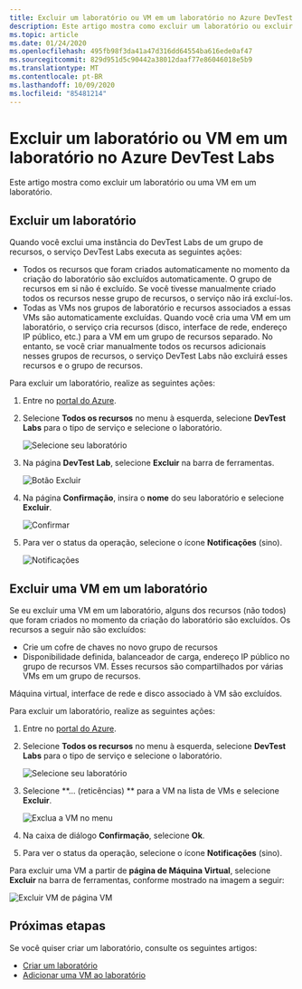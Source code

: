 ```yaml
---
title: Excluir um laboratório ou VM em um laboratório no Azure DevTest Labs
description: Este artigo mostra como excluir um laboratório ou excluir uma VM em um laboratório usando o portal do Azure (Azure DevTest Labs).
ms.topic: article
ms.date: 01/24/2020
ms.openlocfilehash: 495fb98f3da41a47d316dd64554ba616ede0af47
ms.sourcegitcommit: 829d951d5c90442a38012daaf77e86046018e5b9
ms.translationtype: MT
ms.contentlocale: pt-BR
ms.lasthandoff: 10/09/2020
ms.locfileid: "85481214"
---
```

# <a name="delete-a-lab-or-vm-in-a-lab-in-azure-devtest-labs"></a>Excluir um laboratório ou VM em um laboratório no Azure DevTest Labs
Este artigo mostra como excluir um laboratório ou uma VM em um laboratório.

## <a name="delete-a-lab"></a>Excluir um laboratório
Quando você exclui uma instância do DevTest Labs de um grupo de recursos, o serviço DevTest Labs executa as seguintes ações: 

- Todos os recursos que foram criados automaticamente no momento da criação do laboratório são excluídos automaticamente. O grupo de recursos em si não é excluído. Se você tivesse manualmente criado todos os recursos nesse grupo de recursos, o serviço não irá excluí-los. 
- Todas as VMs nos grupos de laboratório e recursos associados a essas VMs são automaticamente excluídas. Quando você cria uma VM em um laboratório, o serviço cria recursos (disco, interface de rede, endereço IP público, etc.) para a VM em um grupo de recursos separado. No entanto, se você criar manualmente todos os recursos adicionais nesses grupos de recursos, o serviço DevTest Labs não excluirá esses recursos e o grupo de recursos. 

Para excluir um laboratório, realize as seguintes ações: 

1. Entre no [portal do Azure](https://portal.azure.com).
2. Selecione **Todos os recursos** no menu à esquerda, selecione **DevTest Labs** para o tipo de serviço e selecione o laboratório.

    ![Selecione seu laboratório](media/devtest-lab-delete-lab-vm/select-lab.png)
3. Na página **DevTest Lab**, selecione **Excluir** na barra de ferramentas. 

    ![Botão Excluir](media/devtest-lab-delete-lab-vm/delete-button.png)
4. Na página **Confirmação**, insira o **nome** do seu laboratório e selecione **Excluir**. 

    ![Confirmar](media/devtest-lab-delete-lab-vm/confirm-delete.png)
5. Para ver o status da operação, selecione o ícone **Notificações** (sino). 

    ![Notificações](media/devtest-lab-delete-lab-vm/delete-status.png)

 
## <a name="delete-a-vm-in-a-lab"></a>Excluir uma VM em um laboratório
Se eu excluir uma VM em um laboratório, alguns dos recursos (não todos) que foram criados no momento da criação do laboratório são excluídos. Os recursos a seguir não são excluídos: 

-   Crie um cofre de chaves no novo grupo de recursos
-   Disponibilidade definida, balanceador de carga, endereço IP público no grupo de recursos VM. Esses recursos são compartilhados por várias VMs em um grupo de recursos. 

Máquina virtual, interface de rede e disco associado à VM são excluídos. 

Para excluir um laboratório, realize as seguintes ações: 

1. Entre no [portal do Azure](https://portal.azure.com).
2. Selecione **Todos os recursos** no menu à esquerda, selecione **DevTest Labs** para o tipo de serviço e selecione o laboratório.

    ![Selecione seu laboratório](media/devtest-lab-delete-lab-vm/select-lab.png)
3. Selecione **... (reticências) ** para a VM na lista de VMs e selecione **Excluir**. 

    ![Exclua a VM no menu](media/devtest-lab-delete-lab-vm/delete-vm-menu-in-list.png)
4. Na caixa de diálogo **Confirmação**, selecione **Ok**. 
5. Para ver o status da operação, selecione o ícone **Notificações** (sino). 

Para excluir uma VM a partir de **página de Máquina Virtual**, selecione **Excluir** na barra de ferramentas, conforme mostrado na imagem a seguir:

![Excluir VM de página VM](media/devtest-lab-delete-lab-vm/delete-from-vm-page.png) 


## <a name="next-steps"></a>Próximas etapas
Se você quiser criar um laboratório, consulte os seguintes artigos: 

- [Criar um laboratório](devtest-lab-create-lab.md)
- [Adicionar uma VM ao laboratório](devtest-lab-add-vm.md)